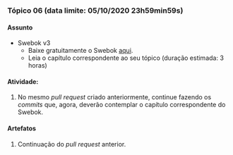 ### Tópico 06 (data limite: **05/10/2020 23h59min59s**)

#### Assunto

- Swebok v3
  - Baixe gratuitamente o Swebok [aqui](https://www.computer.org/education/bodies-of-knowledge/software-engineering).
  - Leia o capítulo correspondente ao seu tópico (duração estimada: 3 horas)

#### Atividade:

1. No mesmo _pull request_ criado anteriormente, continue fazendo os _commits_ que, agora, deverão contemplar o capítulo correspondente do Swebok.

#### Artefatos

1. Continuação do _pull request_ anterior.
